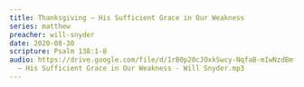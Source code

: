 ```yaml
---
title: Thanksgiving – His Sufficient Grace in Our Weakness
series: matthew
preacher: will-snyder
date: 2020-08-30
scripture: Psalm 138:1-8
audio: https://drive.google.com/file/d/1rB0p20cJOxkSwcy-NqfaB-mIwNzdBmfJ/view
  – His Sufficient Grace in Our Weakness - Will Snyder.mp3
---
```

